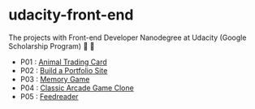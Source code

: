 # udacity-front-end
The projects with Front-end Developer Nanodegree at Udacity (Google Scholarship Program) :rocket: :metal:

* P01 : [Animal Trading Card](https://yunkii.github.io/udacity-front-end/P01/cards.html)
* P02 : [Build a Portfolio Site](https://yunkii.github.io/udacity-front-end/P02/index.html)
* P03 : [Memory Game](https://yunkii.github.io/udacity-front-end/P03/index.html)
* P04 : [Classic Arcade Game Clone](https://yunkii.github.io/udacity-front-end/P04/index.html)
* P05 : [Feedreader](https://yunkii.github.io/udacity-front-end/P05/index.html)